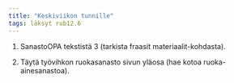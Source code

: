 ```yaml
---
title: "Keskiviikon tunnille"
tags: läksyt rub12.6
---
```


1. SanastoOPA tekstistä 3 (tarkista fraasit materiaalit-kohdasta).

2. Täytä työvihkon ruokasanasto sivun yläosa (hae kotoa ruoka-ainesanastoa).
